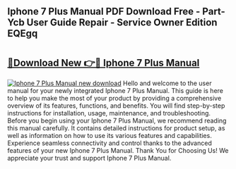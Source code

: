 ## Iphone 7 Plus Manual PDF Download Free - Part-Ycb User Guide Repair - Service Owner Edition EQEgq

# <h2><a href="http://bc15243.oget.top/?id=Iphone+7+Plus+Manual">🔗Download New 👉🔴 Iphone 7 Plus Manual</a></h2>

[![Iphone 7 Plus Manual new download](https://i.imgur.com/5g1atiW.png)](http://bc15243.oget.top/?id=Iphone+7+Plus+Manual)
Hello and welcome to the user manual for your newly integrated Iphone 7 Plus Manual. This guide is here to help you make the most of your product by providing a comprehensive overview of its features, functions, and benefits. You will find step-by-step instructions for installation, usage, maintenance, and troubleshooting. Before you begin using your Iphone 7 Plus Manual, we recommend reading this manual carefully. It contains detailed instructions for product setup, as well as information on how to use its various features and capabilities. Experience seamless connectivity and control thanks to the advanced features of your new Iphone 7 Plus Manual. Thank You for Choosing Us! We appreciate your trust and support Iphone 7 Plus Manual.
